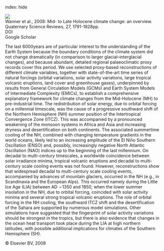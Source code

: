index: hide

<div class="Citation">
    <div class="Citation-thumb CitationThumb-linked"  data-href="https://doi.org/10.1016/j.quascirev.2008.06.013">
      <img src="https://static.claimspace.cloud/climate-study-static/refs/thumbs/5/Wanner_et_al_2008-thumb.png" />
    </div>

  <div class="Citation-body">
    <div class="Citation-text">Wanner et al., 2008: Mid- to Late Holocene climate change: an overview. <span class="Article-journal">Quaternary Science Reviews, </span><span class="Article-volume">27, </span>1791-1828pp.</div>
    <div class="Citation-links">
      <div class="CitationLink" data-href="https://doi.org/10.1016/j.quascirev.2008.06.013">
        <div class="CitationLink-icon CitationLink-Doi"></div>
        <div class="CitationLink-text">DOI</div>
      </div>
      <div class="CitationLink" data-href="https://scholar.google.com/scholar?q=10.1016/j.quascirev.2008.06.013">
        <div class="CitationLink-icon CitationLink-Scholar"></div>
        <div class="CitationLink-text">Google Scholar</div>
      </div>
    </div>
  </div>
</div>

The last 6000years are of particular interest to the understanding of the Earth System because the boundary conditions of the climate system did not change dramatically (in comparison to larger glacial–interglacial changes), and because abundant, detailed regional palaeoclimatic proxy records cover this period. We use selected proxy-based reconstructions of different climate variables, together with state-of-the-art time series of natural forcings (orbital variations, solar activity variations, large tropical volcanic eruptions, land cover and greenhouse gases), underpinned by results from General Circulation Models (GCMs) and Earth System Models of Intermediate Complexity (EMICs), to establish a comprehensive explanatory framework for climate changes from the Mid-Holocene (MH) to pre-industrial time. The redistribution of solar energy, due to orbital forcing on a millennial timescale, was the cause of a progressive southward shift of the Northern Hemisphere (NH) summer position of the Intertropical Convergence Zone (ITCZ). This was accompanied by a pronounced weakening of the monsoon systems in Africa and Asia and increasing dryness and desertification on both continents. The associated summertime cooling of the NH, combined with changing temperature gradients in the world oceans, likely led to an increasing amplitude of the El Niño Southern Oscillation (ENSO) and, possibly, increasingly negative North Atlantic Oscillation (NAO) indices up to the beginning of the last millennium. On decadal to multi-century timescales, a worldwide coincidence between solar irradiance minima, tropical volcanic eruptions and decadal to multi-century scale cooling events was not found. However, reconstructions show that widespread decadal to multi-century scale cooling events, accompanied by advances of mountain glaciers, occurred in the NH (e.g., in Scandinavia and the European Alps). This occurred namely during the Little Ice Age (LIA) between AD ∼1350 and 1850, when the lower summer insolation in the NH, due to orbital forcing, coincided with solar activity minima and several strong tropical volcanic eruptions. The role of orbital forcing in the NH cooling, the southward ITCZ shift and the desertification of the Sahara are supported by numerous model simulations. Other simulations have suggested that the fingerprint of solar activity variations should be strongest in the tropics, but there is also evidence that changes in the ocean heat transport took place during the LIA at high northern latitudes, with possible additional implications for climates of the Southern Hemisphere (SH).

<div class="Citation-copy">
&copy; Elsevier BV, 2008
</div>